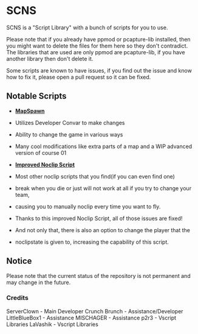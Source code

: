 # SCNS

SCNS is a "Script Library" with a bunch of scripts for you to use.

Please note that if you already have ppmod or pcapture-lib installed, then you might want to delete the files for them here so they don't contradict.
The libraries that are used are only ppmod are pcapture-lib, if you have another library then don't delete it.

Some scripts are known to have issues, if you find out the issue and know how to fix it, please open a pull request so it can be fixed.

## Notable Scripts

* **[MapSpawn](https://www.youtube.com)**
* Utilizes Developer Convar to make changes
* Ability to change the game in various ways
* Many cool modifications like extra parts of a map and a WIP advanced version of course 01

* **[Improved Noclip Script](https://www.youtube.com)**
* Most other noclip scripts that you find(if you can even find one)
*  break when you die or just will not work at all if you try to change your team,
*   causing you to manually noclip every time you want to fly.
* Thanks to this improved Noclip Script, all of those issues are fixed!
* And not only that, there is also an option to change the player that the
*  noclipstate is given to, increasing the capability of this script. 

## Notice

Please note that the current status of the repository is not permanent and may change in the future.

### Credits

ServerClown - Main Developer
Crunch Brunch - Assistance/Developer
LittleBlueBox1 - Assistance
MISCHAGER - Assistance
p2r3 - Vscript Libraries
LaVashik - Vscript Libraries
